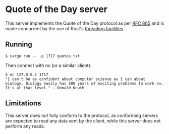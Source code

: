 # Quote of the Day server

This server implements the Quote of the Day protocol
as per [RFC 865](https://tools.ietf.org/html/rfc865)
and is made concurrent by the use of Rust's
[threading facilities](http://doc.rust-lang.org/std/thread/index.html).

## Running

    $ cargo run -- -p 1717 quotes.txt

Then connect with nc (or a similar client).

    $ nc 127.0.0.1 1717
    "I can't be as confident about computer science as I can about biology. Biology easily has 500 years of exciting problems to work on. It's at that level." – Donald Knuth

## Limitations

This server does not fully conform to the protocol,
as conforming servers are expected to
read any data sent by the client,
while this server does not perform any reads.
